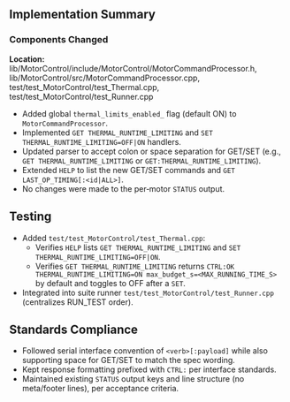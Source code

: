 ## Implementation Summary

### Components Changed
**Location:** lib/MotorControl/include/MotorControl/MotorCommandProcessor.h, lib/MotorControl/src/MotorCommandProcessor.cpp, test/test_MotorControl/test_Thermal.cpp, test/test_MotorControl/test_Runner.cpp

- Added global `thermal_limits_enabled_` flag (default ON) to `MotorCommandProcessor`.
- Implemented `GET THERMAL_RUNTIME_LIMITING` and `SET THERMAL_RUNTIME_LIMITING=OFF|ON` handlers.
- Updated parser to accept colon or space separation for GET/SET (e.g., `GET THERMAL_RUNTIME_LIMITING` or `GET:THERMAL_RUNTIME_LIMITING`).
- Extended `HELP` to list the new GET/SET commands and `GET LAST_OP_TIMING[:<id|ALL>]`.
- No changes were made to the per‑motor `STATUS` output.

## Testing
- Added `test/test_MotorControl/test_Thermal.cpp`:
  - Verifies `HELP` lists `GET THERMAL_RUNTIME_LIMITING` and `SET THERMAL_RUNTIME_LIMITING=OFF|ON`.
  - Verifies `GET THERMAL_RUNTIME_LIMITING` returns `CTRL:OK THERMAL_RUNTIME_LIMITING=ON max_budget_s=<MAX_RUNNING_TIME_S>` by default and toggles to OFF after a `SET`.
- Integrated into suite runner `test/test_MotorControl/test_Runner.cpp` (centralizes RUN_TEST order).

## Standards Compliance
- Followed serial interface convention of `<verb>[:payload]` while also supporting space for GET/SET to match the spec wording.
- Kept response formatting prefixed with `CTRL:` per interface standards.
- Maintained existing `STATUS` output keys and line structure (no meta/footer lines), per acceptance criteria.
